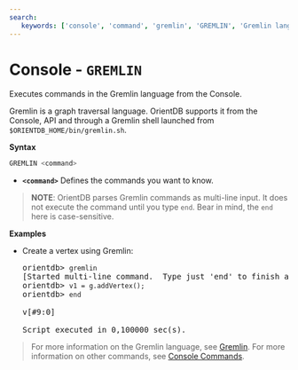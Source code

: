 ```yaml
---
search:
   keywords: ['console', 'command', 'gremlin', 'GREMLIN', 'Gremlin language']
---
```


# Console - `GREMLIN`

Executes commands in the Gremlin language from the Console.

Gremlin is a graph traversal language.  OrientDB supports it from the Console, API and through a Gremlin shell launched from `$ORIENTDB_HOME/bin/gremlin.sh`.

**Syntax**

```sql
GREMLIN <command>
```

- **`<command>`** Defines the commands you want to know.

>**NOTE**: OrientDB parses Gremlin commands as multi-line input.  It does not execute the command until you type `end`.  Bear in mind, the `end` here is case-sensitive.

**Examples**

- Create a vertex using Gremlin:

  <pre>
  orientdb> <code class="lang-javascript userinput">gremlin</code>
  [Started multi-line command.  Type just 'end' to finish and execute.]
  orientdb> <code class="lang-javascript userinput">v1 = g.addVertex();</code>
  orientdb> <code class="lang-javascript userinput">end</code>
 
  v[#9:0]

  Script executed in 0,100000 sec(s).
  </pre>


>For more information on the Gremlin language, see [Gremlin](Gremlin.md).  For more information on other commands, see [Console Commands](Console-Commands.md).
